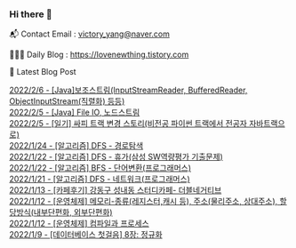 ### Hi there 👋 

📬 Contact Email : victory_yang@naver.com 

👨🏻‍💻 Daily Blog : https://lovenewthing.tistory.com

🤩 Latest Blog Post

 [2022/2/6 - [Java]보조스트림(InputStreamReader, BufferedReader, ObjectInputStream(직렬화) 등등)](https://lovenewthing.tistory.com/95) <br>
[2022/2/5 - [Java] File IO, 노드스트림](https://lovenewthing.tistory.com/94) <br>
[2022/2/5 - [일기] 싸피 트랙 변경 스토리(비전공 파이썬 트랙에서 전공자 자바트랙으로)](https://lovenewthing.tistory.com/93) <br>
[2022/1/24 - [알고리즘] DFS - 경로탐색](https://lovenewthing.tistory.com/92) <br>
[2022/1/22 - [알고리즘] DFS - 휴가(삼성 SW역량평가 기출문제)](https://lovenewthing.tistory.com/91) <br>
[2022/1/22 - [알고리즘] BFS - 단어변환(프로그래머스)](https://lovenewthing.tistory.com/89) <br>
[2022/1/21 - [알고리즘] DFS - 네트워크(프로그래머스)](https://lovenewthing.tistory.com/88) <br>
[2022/1/13 - [카페후기] 강동구 성내동 스터디카페- 더블네거티브](https://lovenewthing.tistory.com/87) <br>
[2022/1/12 - [운영체제] 메모리-종류(레지스터,캐시 등), 주소(물리주소, 상대주소), 할당방식(내부단편화, 외부단편화)](https://lovenewthing.tistory.com/86) <br>
[2022/1/12 - [운영체제] 컴파일과 프로세스](https://lovenewthing.tistory.com/85) <br>
[2022/1/9 - [데이터베이스 첫걸음] 8장: 정규화](https://lovenewthing.tistory.com/84) <br>
